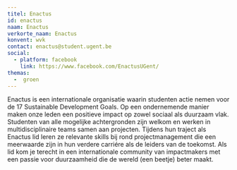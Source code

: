 ```yaml
---
titel: Enactus
id: enactus
naam: Enactus
verkorte_naam: Enactus
konvent: wvk
contact: enactus@student.ugent.be
social:
  - platform: facebook
    link: https://www.facebook.com/EnactusUGent/
themas:
  -  groen
---
```

Enactus is een internationale organisatie waarin studenten actie nemen voor de 17 Sustainable Development Goals. Op een ondernemende manier maken onze leden een positieve impact op zowel sociaal als duurzaam vlak. Studenten van alle mogelijke achtergronden zijn welkom en werken in multidisciplinaire teams samen aan projecten. Tijdens hun traject als Enactus lid leren ze relevante skills bij rond projectmanagement die een meerwaarde zijn in hun verdere carriére als de leiders van de toekomst. Als lid kom je terecht in een internationale community van impactmakers met een passie voor duurzaamheid die de wereld (een beetje) beter maakt.
